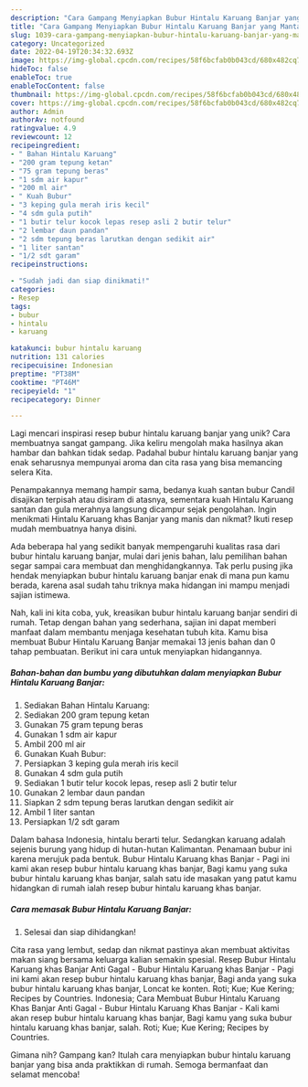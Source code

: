 ```yaml
---
description: "Cara Gampang Menyiapkan Bubur Hintalu Karuang Banjar yang Mantap"
title: "Cara Gampang Menyiapkan Bubur Hintalu Karuang Banjar yang Mantap"
slug: 1039-cara-gampang-menyiapkan-bubur-hintalu-karuang-banjar-yang-mantap
category: Uncategorized
date: 2022-04-19T20:34:32.693Z
image: https://img-global.cpcdn.com/recipes/58f6bcfab0b043cd/680x482cq70/bubur-hintalu-karuang-banjar-foto-resep-utama.jpg
hideToc: false
enableToc: true
enableTocContent: false
thumbnail: https://img-global.cpcdn.com/recipes/58f6bcfab0b043cd/680x482cq70/bubur-hintalu-karuang-banjar-foto-resep-utama.jpg
cover: https://img-global.cpcdn.com/recipes/58f6bcfab0b043cd/680x482cq70/bubur-hintalu-karuang-banjar-foto-resep-utama.jpg
author: Admin
authorAv: notfound
ratingvalue: 4.9
reviewcount: 12
recipeingredient:
- " Bahan Hintalu Karuang"
- "200 gram tepung ketan"
- "75 gram tepung beras"
- "1 sdm air kapur"
- "200 ml air"
- " Kuah Bubur"
- "3 keping gula merah iris kecil"
- "4 sdm gula putih"
- "1 butir telur kocok lepas resep asli 2 butir telur"
- "2 lembar daun pandan"
- "2 sdm tepung beras larutkan dengan sedikit air"
- "1 liter santan"
- "1/2 sdt garam"
recipeinstructions:

- "Sudah jadi dan siap dinikmati!"
categories:
- Resep
tags:
- bubur
- hintalu
- karuang

katakunci: bubur hintalu karuang 
nutrition: 131 calories
recipecuisine: Indonesian
preptime: "PT38M"
cooktime: "PT46M"
recipeyield: "1"
recipecategory: Dinner

---
```





Lagi mencari inspirasi resep bubur hintalu karuang banjar yang unik? Cara membuatnya sangat gampang. Jika keliru mengolah maka hasilnya akan hambar dan bahkan tidak sedap. Padahal bubur hintalu karuang banjar yang enak seharusnya mempunyai aroma dan cita rasa yang bisa memancing selera Kita.





Penampakannya memang hampir sama, bedanya kuah santan bubur Candil disajikan terpisah atau disiram di atasnya, sementara kuah Hintalu Karuang santan dan gula merahnya langsung dicampur sejak pengolahan. Ingin menikmati Hintalu Karuang khas Banjar yang manis dan nikmat? Ikuti resep mudah membuatnya hanya disini.

Ada beberapa hal yang sedikit banyak mempengaruhi kualitas rasa dari bubur hintalu karuang banjar, mulai dari jenis bahan, lalu pemilihan bahan segar sampai cara membuat dan menghidangkannya. Tak perlu pusing jika hendak menyiapkan bubur hintalu karuang banjar enak di mana pun kamu berada, karena asal sudah tahu triknya maka hidangan ini mampu menjadi sajian istimewa.






Nah, kali ini kita coba, yuk, kreasikan bubur hintalu karuang banjar sendiri di rumah. Tetap dengan bahan yang sederhana, sajian ini dapat memberi manfaat dalam membantu menjaga kesehatan tubuh kita. Kamu bisa membuat Bubur Hintalu Karuang Banjar memakai 13 jenis bahan dan 0 tahap pembuatan. Berikut ini cara untuk menyiapkan hidangannya.

<!--inarticleads1-->

##### Bahan-bahan dan bumbu yang dibutuhkan dalam menyiapkan Bubur Hintalu Karuang Banjar:

1. Sediakan  Bahan Hintalu Karuang:
1. Sediakan 200 gram tepung ketan
1. Gunakan 75 gram tepung beras
1. Gunakan 1 sdm air kapur
1. Ambil 200 ml air
1. Gunakan  Kuah Bubur:
1. Persiapkan 3 keping gula merah iris kecil
1. Gunakan 4 sdm gula putih
1. Sediakan 1 butir telur kocok lepas, resep asli 2 butir telur
1. Gunakan 2 lembar daun pandan
1. Siapkan 2 sdm tepung beras larutkan dengan sedikit air
1. Ambil 1 liter santan
1. Persiapkan 1/2 sdt garam


Dalam bahasa Indonesia, hintalu berarti telur. Sedangkan karuang adalah sejenis burung yang hidup di hutan-hutan Kalimantan. Penamaan bubur ini karena merujuk pada bentuk. Bubur Hintalu Karuang khas Banjar - Pagi ini kami akan resep bubur hintalu karuang khas banjar, Bagi kamu yang suka bubur hintalu karuang khas banjar, salah satu ide masakan yang patut kamu hidangkan di rumah ialah resep bubur hintalu karuang khas banjar. 

<!--inarticleads2-->

##### Cara memasak Bubur Hintalu Karuang Banjar:


1. Selesai dan siap dihidangkan!

Cita rasa yang lembut, sedap dan nikmat pastinya akan membuat aktivitas makan siang bersama keluarga kalian semakin spesial. Resep Bubur Hintalu Karuang khas Banjar Anti Gagal - Bubur Hintalu Karuang khas Banjar - Pagi ini kami akan resep bubur hintalu karuang khas banjar, Bagi anda yang suka bubur hintalu karuang khas banjar, Loncat ke konten. Roti; Kue; Kue Kering; Recipes by Countries. Indonesia; Cara Membuat Bubur Hintalu Karuang Khas Banjar Anti Gagal - Bubur Hintalu Karuang Khas Banjar - Kali kami akan resep bubur hintalu karuang khas banjar, Bagi kamu yang suka bubur hintalu karuang khas banjar, salah. Roti; Kue; Kue Kering; Recipes by Countries. 

Gimana nih? Gampang kan? Itulah cara menyiapkan bubur hintalu karuang banjar yang bisa anda praktikkan di rumah. Semoga bermanfaat dan selamat mencoba!
